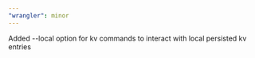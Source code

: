 ```yaml
---
"wrangler": minor
---
```


Added --local option for kv commands to interact with local persisted kv entries
